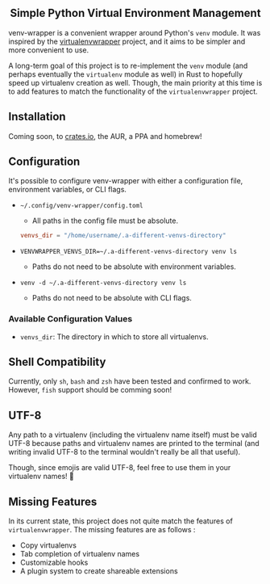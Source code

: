 <h2 align="center">Simple Python Virtual Environment Management</h2>

venv-wrapper is a convenient wrapper around Python's `venv` module. It was inspired by the
[virtualenvwrapper](https://bitbucket.org/virtualenvwrapper/virtualenvwrapper/src/master/) project,
and it aims to be simpler and more convenient to use.

A long-term goal of this project is to re-implement the `venv` module (and perhaps eventually the
`virtualenv` module as well) in Rust to hopefully speed up virtualenv creation as well. Though, the
main priority at this time is to add features to match the functionality of the `virtualenvwrapper`
project.

## Installation

Coming soon, to [crates.io](https://crates.io/), the AUR, a PPA and homebrew!

## Configuration

It's possible to configure venv-wrapper with either a configuration file, environment variables, or
CLI flags.

- `~/.config/venv-wrapper/config.toml`
    - All paths in the config file must be absolute.
    ```toml
    venvs_dir = "/home/username/.a-different-venvs-directory"
    ```

- `VENVWRAPPER_VENVS_DIR=~/.a-different-venvs-directory venv ls`
    - Paths do not need to be absolute with environment variables.

- `venv -d ~/.a-different-venvs-directory venv ls`
    - Paths do not need to be absolute with CLI flags.

### Available Configuration Values

- `venvs_dir`: The directory in which to store all virtualenvs.

## Shell Compatibility

Currently, only `sh`, `bash` and `zsh` have been tested and confirmed to work. However, `fish`
support should be comming soon!

## UTF-8

Any path to a virtualenv (including the virtualenv name itself) must be valid UTF-8 because paths
and virtualenv names are printed to the terminal (and writing invalid UTF-8 to the terminal wouldn't
really be all that useful).

Though, since emojis are valid UTF-8, feel free to use them in your virtualenv names! 🚀

## Missing Features

In its current state, this project does not quite match the features of `virtualenvwrapper`. The
missing features are as follows :

- Copy virtualenvs
- Tab completion of virtualenv names
- Customizable hooks
- A plugin system to create shareable extensions
